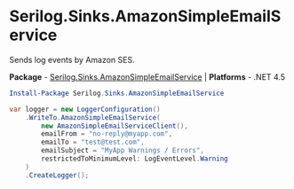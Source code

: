 # Serilog.Sinks.AmazonSimpleEmailService

Sends log events by Amazon SES.

**Package** - [Serilog.Sinks.AmazonSimpleEmailService](https://www.nuget.org/packages/Serilog.Sinks.AmazonSimpleEmailService)
| **Platforms** - .NET 4.5

```powershell
Install-Package Serilog.Sinks.AmazonSimpleEmailService
```

```csharp
var logger = new LoggerConfiguration()
    .WriteTo.AmazonSimpleEmailService(
        new AmazonSimpleEmailServiceClient(),
        emailFrom = "no-reply@myapp.com",
        emailTo = "test@test.com",
        emailSubject = "MyApp Warnings / Errors",
        restrictedToMinimumLevel: LogEventLevel.Warning
    )
    .CreateLogger();
```
